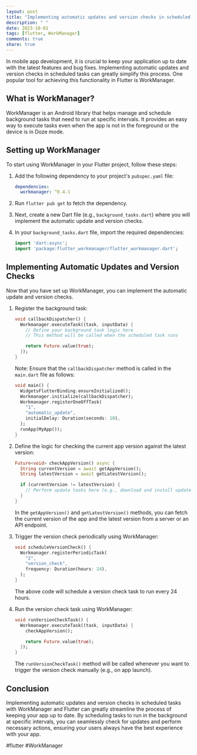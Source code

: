 ```yaml
---
layout: post
title: "Implementing automatic updates and version checks in scheduled tasks with WorkManager for Flutter"
description: " "
date: 2023-10-01
tags: [flutter, WorkManager]
comments: true
share: true
---
```


In mobile app development, it is crucial to keep your application up to date with the latest features and bug fixes. Implementing automatic updates and version checks in scheduled tasks can greatly simplify this process. One popular tool for achieving this functionality in Flutter is WorkManager.

## What is WorkManager?

WorkManager is an Android library that helps manage and schedule background tasks that need to run at specific intervals. It provides an easy way to execute tasks even when the app is not in the foreground or the device is in Doze mode.

## Setting up WorkManager

To start using WorkManager in your Flutter project, follow these steps:

1. Add the following dependency to your project's `pubspec.yaml` file:

   ```yaml
   dependencies:
     workmanager: ^0.4.1
   ```

2. Run `flutter pub get` to fetch the dependency.

3. Next, create a new Dart file (e.g., `background_tasks.dart`) where you will implement the automatic update and version checks.

4. In your `background_tasks.dart` file, import the required dependencies:

   ```dart
   import 'dart:async';
   import 'package:flutter_workmanager/flutter_workmanager.dart';
   ```

## Implementing Automatic Updates and Version Checks

Now that you have set up WorkManager, you can implement the automatic update and version checks.

1. Register the background task:

   ```dart
   void callbackDispatcher() {
     Workmanager.executeTask((task, inputData) {
       // Define your background task logic here
       // This method will be called when the scheduled task runs
   
       return Future.value(true);
     });
   }
   ```

   Note: Ensure that the `callbackDispatcher` method is called in the `main.dart` file as follows:

   ```dart
   void main() {
     WidgetsFlutterBinding.ensureInitialized();
     Workmanager.initialize(callbackDispatcher);
     Workmanager.registerOneOffTask(
       "1",
       "automatic_update",
       initialDelay: Duration(seconds: 10),
     );
     runApp(MyApp());
   }
   ```

2. Define the logic for checking the current app version against the latest version:

   ```dart
   Future<void> checkAppVersion() async {
     String currentVersion = await getAppVersion();
     String latestVersion = await getLatestVersion();
   
     if (currentVersion != latestVersion) {
       // Perform update tasks here (e.g., download and install update)
     }
   }
   ```

   In the `getAppVersion()` and `getLatestVersion()` methods, you can fetch the current version of the app and the latest version from a server or an API endpoint.

3. Trigger the version check periodically using WorkManager:

   ```dart
   void scheduleVersionCheck() {
     Workmanager.registerPeriodicTask(
       "2",
       "version_check",
       frequency: Duration(hours: 24),
     );
   }
   ```

   The above code will schedule a version check task to run every 24 hours.

4. Run the version check task using WorkManager:

   ```dart
   void runVersionCheckTask() {
     Workmanager.executeTask((task, inputData) {
       checkAppVersion();
   
       return Future.value(true);
     });
   }
   ```

   The `runVersionCheckTask()` method will be called whenever you want to trigger the version check manually (e.g., on app launch).

## Conclusion

Implementing automatic updates and version checks in scheduled tasks with WorkManager and Flutter can greatly streamline the process of keeping your app up to date. By scheduling tasks to run in the background at specific intervals, you can seamlessly check for updates and perform necessary actions, ensuring your users always have the best experience with your app.

#flutter #WorkManager